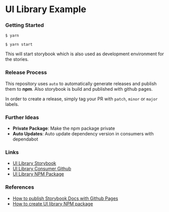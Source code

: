 # UI Library Example


### Getting Started
```
$ yarn

$ yarn start
```
This will start storybook which is also used as development environment for the stories.

### Release Process
This repository uses `auto` to automatically generate releases and publish them to **npm**. Also storybook is build and published with github pages.

In order to create a release, simply tag your PR with `patch`, `minor` or `major` labels.

### Further Ideas
- **Private Package**: Make the npm package private
- **Auto Updates**: Auto update dependency version in consumers with dependabot


### Links
- [UI Library Storybook](https://chris-heyer-planetly.github.io/npm-package-example/)
- [UI Library Consumer Github](https://github.com/chris-heyer-planetly/npm-package-consumer-example/)
- [UI Library NPM Package](https://www.npmjs.com/package/@cheyer/npm-package-example)


### References
- [How to publish Storybook Docs with Github Pages](https://dev.to/kouts/deploy-storybook-to-github-pages-3bij#:~:text=Enable%20GitHub%20Pages,docs%20folder%20in%20our%20repository.)
- [How to create UI library NPM package](https://storybook.js.org/tutorials/design-systems-for-developers/react/en/distribute/)
